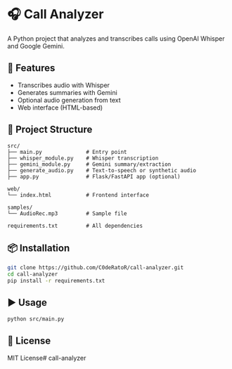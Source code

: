 # 🎧 Call Analyzer

A Python project that analyzes and transcribes calls using OpenAI Whisper and Google Gemini.

## 🚀 Features

- Transcribes audio with Whisper
- Generates summaries with Gemini
- Optional audio generation from text
- Web interface (HTML-based)

## 📁 Project Structure

```
src/
├── main.py              # Entry point
├── whisper_module.py    # Whisper transcription
├── gemini_module.py     # Gemini summary/extraction
├── generate_audio.py    # Text-to-speech or synthetic audio
├── app.py               # Flask/FastAPI app (optional)

web/
└── index.html           # Frontend interface

samples/
└── AudioRec.mp3         # Sample file

requirements.txt         # All dependencies
```

## 📦 Installation

```bash
git clone https://github.com/C0deRatoR/call-analyzer.git
cd call-analyzer
pip install -r requirements.txt
```

## ▶️ Usage

```bash
python src/main.py
```

## 🔐 License

MIT License#   c a l l - a n a l y z e r  
 
